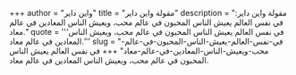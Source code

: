 +++
author = "واين داير"
title = "مقولة واين داير"
description = "مقولة واين داير: في نفس العالم يعيش الناس المحبون في عالم محب، ويعيش الناس المعادين في عالم معاد."
quote = '''في نفس العالم يعيش الناس المحبون في عالم محب، ويعيش الناس المعادين في عالم معاد.'''
slug = "في-نفس-العالم-يعيش-الناس-المحبون-في-عالم-محب-ويعيش-الناس-المعادين-في-عالم-معاد"
+++
في نفس العالم يعيش الناس المحبون في عالم محب، ويعيش الناس المعادين في عالم معاد.
